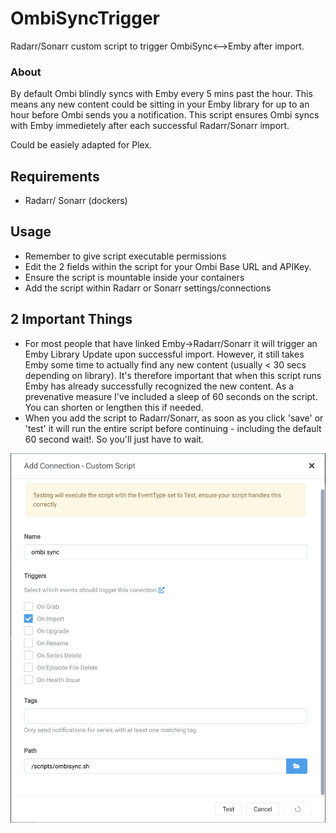 # OmbiSyncTrigger
Radarr/Sonarr custom script to trigger OmbiSync<-->Emby after import.


### About
By default Ombi blindly syncs with Emby every 5 mins past the hour. This means any new content could be sitting in your Emby library for up to an hour before Ombi sends you a notification.
This script ensures Ombi syncs with Emby immedietely after each successful Radarr/Sonarr import.

Could be easiely adapted for Plex.

## Requirements
* Radarr/ Sonarr (dockers)

## Usage
* Remember to give script executable permissions
* Edit the 2 fields within the script for your Ombi Base URL and APIKey.
* Ensure the script is mountable inside your containers
* Add the script within Radarr or Sonarr settings/connections

## 2 Important Things
* For most people that have linked Emby->Radarr/Sonarr it will trigger an Emby Library Update upon successful import. However, it still takes Emby some time to actually find any new content (usually < 30 secs depending on library). It's therefore important that when this script runs Emby has already successfully recognized the new content. As a prevenative measure I've included a sleep of 60 seconds on the script. You can shorten or lengthen this if needed. 
* When you add the script to Radarr/Sonarr, as soon as you click 'save' or 'test' it will run the entire script before continuing - including the default 60 second wait!. So you'll just have to wait.

![image](Screenshot1.png)
